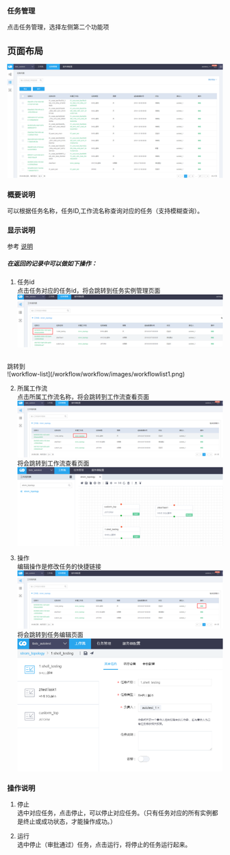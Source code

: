 ### 任务管理
点击任务管理，选择左侧第二个功能项  

## 页面布局
![workflowlist](/workflow/workflow/images/taskmanager1.png)

### 概要说明
可以根据任务名称，任务ID,工作流名称查询对应的任务（支持模糊查询）。

### 显示说明
参考 [说明](/workflow/tasks/property.md)　

##### 在返回的记录中可以做如下操作：

1. 任务id  
点击任务对应的任务id，将会跳转到任务实例管理页面
![workflow-task](/workflow/workflow/images/workflowmanager1.png)
<br>
跳转到 
<br>
![workflow-list](/workflow/workflow/images/workflowlist1.png)

2. 所属工作流  
点击所属工作流名称，将会跳转到工作流查看页面
![workflow2-1](/workflow/workflow/images/workflowlist2.png)
将会跳转到工作流查看页面
![workflowlist2-2](/workflow/workflow/images/workflowlist2-2.png)

3. 操作  
编辑操作是修改任务的快捷链接
![workflowlist3-1](/workflow/workflow/images/workflowlist3-1.png)
将会跳转到任务编辑页面
![workflowlist3-2](/workflow/workflow/images/workflowlist3-2.png)

### 操作说明
1. 停止  
选中对应任务，点击停止，可以停止对应任务。（只有任务对应的所有实例都是终止或成功状态，才能操作成功。）

2. 运行  
选中停止（审批通过）任务，点击运行，将停止的任务运行起来。
